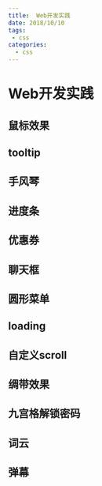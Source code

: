 ```yaml
--- 
title:  Web开发实践
date: 2018/10/10
tags: 
 - css
categories:
  - css
---
```

# Web开发实践



## 鼠标效果
<Active1/>

<Active2/>

<Active3/>

<Active4/>

## tooltip

## 手风琴

## 进度条

## 优惠券

## 聊天框

## 圆形菜单

## loading

## 自定义scroll

## 绸带效果

## 九宫格解锁密码

## 词云

## 弹幕
